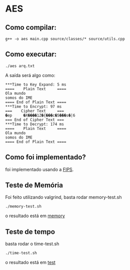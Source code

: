 # AES

## Como compilar:

    g++ -o aes main.cpp source/classes/* source/utils.cpp

## Como executar:

    ./aes arq.txt

A saída será algo como:
    
    ***Time to Key Expand: 5 ms
    ====    Plain Text     ====
    Ola mundo
    somos do IME
    ==== End of Plain Text ====
    ***Time to Encrypt: 97 ms
    ===    Cipher Text     ===
    �ep     �X����1Z�{���c�5���s�|6
    === End of Cipher Text ===
    ***Time to Decrypt: 174 ms
    ====    Plain Text     ====
    Ola mundo
    somos do IME
    ==== End of Plain Text ====

## Como foi implementado?

foi implementado usando a [FIPS](fips-aes.pdf).

## Teste de Memória

Foi feito utilizando valgrind, basta rodar memory-test.sh

    ./memory-test.sh

o resultado está em [memory](experiment-result/memory)

## Teste de tempo

basta rodar o time-test.sh

    ./time-test.sh

o resultado está em [test](experiment-result/test)
